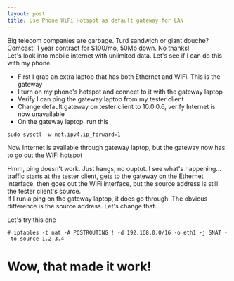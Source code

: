 ```yaml
---
layout: post
title: Use Phone WiFi Hotspot as default gateway for LAN
---
```

Big telecom companies are garbage.  Turd sandwich or giant douche?  
Comcast: 1 year contract for $100/mo, 50Mb down.  No thanks!  
Let's look into mobile internet with unlimited data.  Let's see if I can do this with my phone.  
  
* First I grab an extra laptop that has both Ethernet and WiFi.  This is the gateway
* I turn on my phone's hotspot and connect to it with the gateway laptop
* Verify I can ping the gateway laptop from my tester client
* Change default gateway on tester client to 10.0.0.6, verify Internet is now unavailable
* On the gateway laptop, run this
  
~~~
sudo sysctl -w net.ipv4.ip_forward=1
~~~
  
Now Internet is available through gateway laptop, but the gateway now has to go out the WiFi hotspot
  
  
Hmm, ping doesn't work.  Just hangs, no ouptut.  I see what's happening... traffic starts at the tester client, gets to the gateway on the Ethernet interface, then goes out the WiFi interface, but the source address is still the tester client's source.  
If I run a ping on the gateway laptop, it does go through.  The obvious difference is the source address.  Let's change that.  
 
Let's try this one
~~~
# iptables -t nat -A POSTROUTING ! -d 192.168.0.0/16 -o eth1 -j SNAT --to-source 1.2.3.4
~~~ 
  
# Wow, that made it work!
